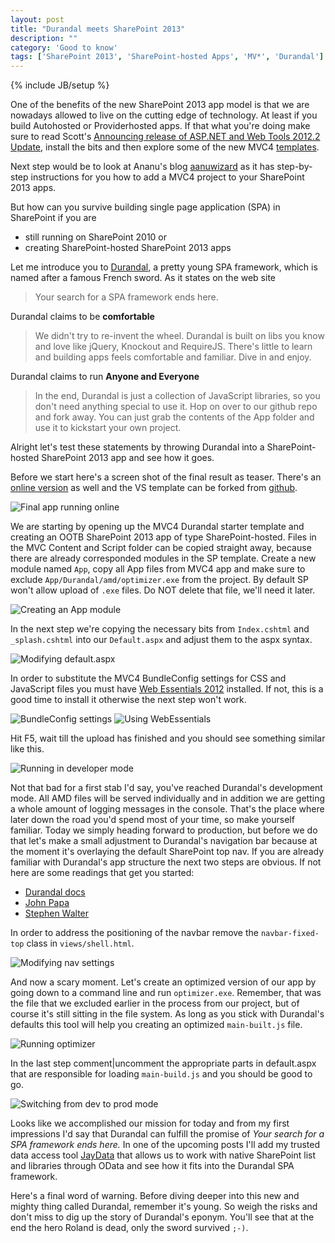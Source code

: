 ```yaml
---
layout: post
title: "Durandal meets SharePoint 2013"
description: ""
category: 'Good to know'
tags: ['SharePoint 2013', 'SharePoint-hosted Apps', 'MV*', 'Durandal']
---
```

{% include JB/setup %}

One of the benefits of the new SharePoint 2013 app model is that we are nowadays allowed to live on the cutting edge
of technology. At least if you build Autohosted or Providerhosted apps. If that what you're doing make sure to read
Scott's [Announcing release of ASP.NET and Web Tools 2012.2 Update], install the bits and then explore some of the
new MVC4 [templates].

Next step would be to look at Ananu's blog [aanuwizard] as it has step-by-step instructions for you how to add a MVC4
 project to your SharePoint 2013 apps.

But how can you survive building single page application (SPA) in SharePoint if you are

+ still running on SharePoint 2010 or
+ creating SharePoint-hosted SharePoint 2013 apps

Let me introduce you to [Durandal], a pretty young SPA framework, which is named after a famous French sword.
 As it states on the web site
>Your search for a SPA framework ends here.

Durandal claims to be **comfortable**
>We didn't try to re-invent the wheel. Durandal is built on libs you know and love like jQuery,
>Knockout and RequireJS. There's little to learn and building apps feels comfortable and familiar. Dive in and enjoy.


Durandal claims to run **Anyone and Everyone**
>In the end, Durandal is just a collection of JavaScript libraries, so you don't need anything special to use it. Hop
>on over to our github repo and fork away. You can just grab the contents of the App folder and use it to kickstart
>your own project.


Alright let's test these statements by throwing Durandal into a SharePoint-hosted SharePoint 2013 app and see how it
goes.

Before we start here's a screen shot of the final result as teaser. There's an [online version] as well
and the VS template can be forked from [github].

![Final app running online](/img/2013-02-21--finalResult.jpg)

We are starting by opening up the MVC4 Durandal starter template and creating an OOTB SharePoint 2013 app of type
SharePoint-hosted.
Files in the MVC Content and Script folder can be copied straight away, because there are already corresponded modules
 in the SP template. Create a new module named `App`, copy
 all App files from MVC4 app and make sure to exclude `App/Durandal/amd/optimizer.exe` from the project. By default SP
 won't allow upload of `.exe` files. Do NOT delete that file, we'll need it later.

![Creating an App module](/img/2013-02-21--App-Module.jpg)

In the next step we're copying the necessary bits from `Index.cshtml` and `_splash.cshtml` into our `Default.aspx` and
adjust them to the aspx syntax.

![Modifying default.aspx](/img/2013-02-21--Default.aspx.jpg)


In order to substitute the MVC4 BundleConfig settings for CSS and JavaScript files you must have [Web Essentials 2012]
installed. If not, this is a good time to install it otherwise the next step won't work.

![BundleConfig settings](/img/2013-02-21--BundleConfig.jpg)
![Using WebEssentials](/img/2013-02-21--WebEssentials.jpg)

Hit F5, wait till the upload has finished and you should see something similar like this.

![Running in developer mode](/img/2013-02-21--FirstStab.jpg)

Not that bad for a first stab I'd say, you've reached Durandal's development mode. All AMD files will be served
individually and in addition we are getting a whole amount of logging messages in the console. That's the place
where later down the road you'd spend most of your time, so make yourself familiar.
 Today we simply heading forward to production, but before we do that let's make a
 small adjustment to Durandal's navigation bar because at the moment it's overlaying the default SharePoint
 top nav.
If you are already familiar with Durandal's app structure the next two steps are obvious. If not here are some
readings that get you started:

+ [Durandal docs]
+ [John Papa]
+ [Stephen Walter]

In order to address the positioning of the navbar remove the `navbar-fixed-top` class in `views/shell.html`.

![Modifying nav settings](/img/2013-02-21--Shell.html.jpg)

And now a scary moment. Let's create an optimized version of our app by going down to a command line and
run `optimizer.exe`. Remember, that was the file that we excluded earlier in the process from our project,
but of course it's still sitting in the file system. As long as you stick with Durandal's defaults this tool will help
 you creating an optimized `main-built.js` file.

![Running optimizer](/img/2013-02-21--Optimizer.jpg)

In the last step comment|uncomment the appropriate parts in default.aspx that are responsible for loading
`main-build.js` and you should be good to go.

![Switching from dev to prod mode](/img/2013-02-21--finalDefault.jpg)

Looks like we accomplished our mission for today and from my first impressions I'd say that Durandal can fulfill the
promise of *Your search for a SPA framework ends here.*
In one of the upcoming posts I'll add my trusted data access tool [JayData] that allows us to work with native
SharePoint list and libraries through OData and see how it fits into the Durandal SPA framework.

 Here's a final word of warning. Before diving deeper into this new and mighty thing called Durandal,
 remember it's young. So weigh the risks and don't miss to dig up the story of Durandal's eponym. You'll see that at
  the end the hero Roland is dead, only the sword survived `;-)`.


[Announcing release of ASP.NET and Web Tools 2012.2 Update]: http://weblogs.asp.net/scottgu/archive/2013/02/18/announcing-release-of-asp-net-and-web-tools-2012-2-update.aspx
[templates]: http://www.asp.net/single-page-application/overview/templates
[aanuwizard]: http://aanuwizard.com/2012/11/19/article-12-from-30-how-to-use-mvc-web-project-for-auto-hosted-and-provider-hosted-sharepoint-apps/
[Durandal]: http://durandaljs.com/
[JayData]: http://jaydata.org
[online version]: https://spirit2013preview-eb1020d742cee2.sharepoint.com/DurandalSharePoint-hosted/Pages/Default.aspx?SPHostUrl=https%3A%2F%2Fspirit2013preview-public.sharepoint.com&SPLanguage=en-US&SPClientTag=4&SPProductNumber=15.0.4454.1011&SPAppWebUrl=https%3A%2F%2FSpirit2013Preview-eb1020d742cee2.sharepoint.com%2FDurandalSharePoint-hosted
[github]: https://github.com/RainerAtSpirit/Durandal.SharePoint-hosted
[Web Essentials 2012]: http://visualstudiogallery.msdn.microsoft.com/07d54d12-7133-4e15-becb-6f451ea3bea6

[Durandal docs]: http://durandaljs.com/pages/docs
[John Papa]: http://www.johnpapa.net/hottowel/
[Stephen Walter]: http://stephenwalther.com/archive/2013/02/08/using-durandal-to-create-single-page-apps.aspx